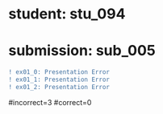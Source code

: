 # student: stu_094
# submission: sub_005

```diff
! ex01_0: Presentation Error
! ex01_1: Presentation Error
! ex01_2: Presentation Error
```
#incorrect=3
#correct=0
